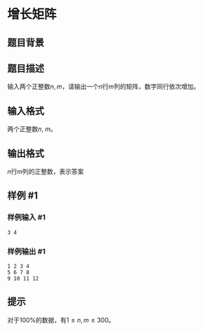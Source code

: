 # 增长矩阵

## 题目背景

## 题目描述

输入两个正整数$n, m$，请输出一个$n$行$m$列的矩阵，数字同行依次增加。

## 输入格式

两个正整数$n$, $m$。

## 输出格式

$n$行$m$列的正整数，表示答案

## 样例 #1

### 样例输入 #1

```
3 4
```

### 样例输出 #1

```
1 2 3 4
5 6 7 8
9 10 11 12
```

## 提示

对于$100\%$的数据，有$1 \leq n, m \leq 300$。